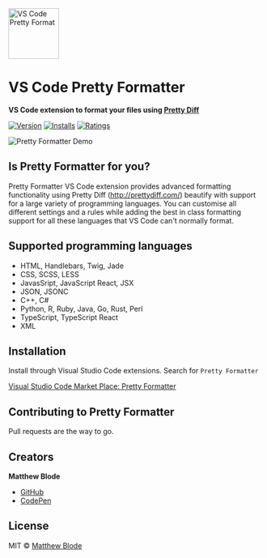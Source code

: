 <a href="https://marketplace.visualstudio.com/items?itemName=mblode.pretty-formatter">
  <img src="https://github.com/mblode/vscode-pretty-formatter/blob/master/icon.png?raw=true" alt="VS Code Pretty Format" width=100 height=100>
</a>

# VS Code Pretty Formatter

**VS Code extension to format your files using [Pretty Diff](https://prettydiff.com/)**

[![Version](https://vsmarketplacebadge.apphb.com/version-short/mblode.pretty-formatter.svg)](https://marketplace.visualstudio.com/items?itemName=mblode.pretty-formatter)
[![Installs](https://vsmarketplacebadge.apphb.com/installs-short/mblode.pretty-formatter.svg)](https://marketplace.visualstudio.com/items?itemName=mblode.pretty-formatter)
[![Ratings](https://vsmarketplacebadge.apphb.com/rating-short/mblode.pretty-formatter.svg)](https://marketplace.visualstudio.com/items?itemName=mblode.pretty-formatter)

![Pretty Formatter Demo](https://i.imgur.com/Vhj04dx.gif)

## Is Pretty Formatter for you?

Pretty Formatter VS Code extension provides advanced formatting functionality using Pretty Diff (http://prettydiff.com/) beautify with support for a large variety of programming languages. You can customise all different settings and a rules while adding the best in class formatting support for all these languages that VS Code can't normally format.

## Supported programming languages

- HTML, Handlebars, Twig, Jade
- CSS, SCSS, LESS
- JavasSript, JavaScript React, JSX
- JSON, JSONC
- C++, C#
- Python, R, Ruby, Java, Go, Rust, Perl
- TypeScript, TypeScript React
- XML

## Installation

Install through Visual Studio Code extensions. Search for `Pretty Formatter`

[Visual Studio Code Market Place: Pretty Formatter](https://marketplace.visualstudio.com/items?itemName=mblode.pretty-formatter)

## Contributing to Pretty Formatter

Pull requests are the way to go.

## Creators

**Matthew Blode**

- [GitHub](https://github.com/mblode)
- [CodePen](https://codepen.io/mblode)

## License

MIT © [Matthew Blode](http://matthewblode.com)
